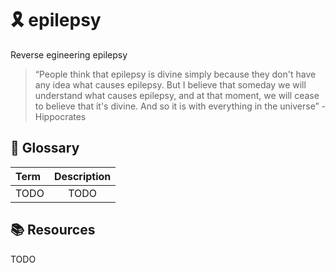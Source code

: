# :reminder_ribbon: epilepsy
Reverse egineering epilepsy

>“People think that epilepsy is divine simply because they don't have any idea what causes epilepsy. But I believe that someday we will understand what causes epilepsy, and at that moment, we will cease to believe that it's divine. And so it is with everything in the universe” - Hippocrates 
## 📖 Glossary 

| Term           | Description  |
| :------------- | :----------: |
| TODO           | TODO         |

## 📚 Resources

TODO
